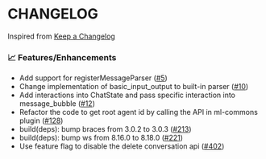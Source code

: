 # CHANGELOG

Inspired from [Keep a Changelog](https://keepachangelog.com/en/1.0.0/)

### 📈 Features/Enhancements

- Add support for registerMessageParser ([#5](https://github.com/opensearch-project/dashboards-assistant/pull/5))
- Change implementation of basic_input_output to built-in parser ([#10](https://github.com/opensearch-project/dashboards-assistant/pull/10))
- Add interactions into ChatState and pass specific interaction into message_bubble ([#12](https://github.com/opensearch-project/dashboards-assistant/pull/12))
- Refactor the code to get root agent id by calling the API in ml-commons plugin ([#128](https://github.com/opensearch-project/dashboards-assistant/pull/128))
- build(deps): bump braces from 3.0.2 to 3.0.3 ([#213](https://github.com/opensearch-project/dashboards-assistant/pull/213))
- build(deps): bump ws from 8.16.0 to 8.18.0 ([#221](https://github.com/opensearch-project/dashboards-assistant/pull/221))
- Use feature flag to disable the delete conversation api ([#402](https://github.com/opensearch-project/dashboards-assistant/pull/402))